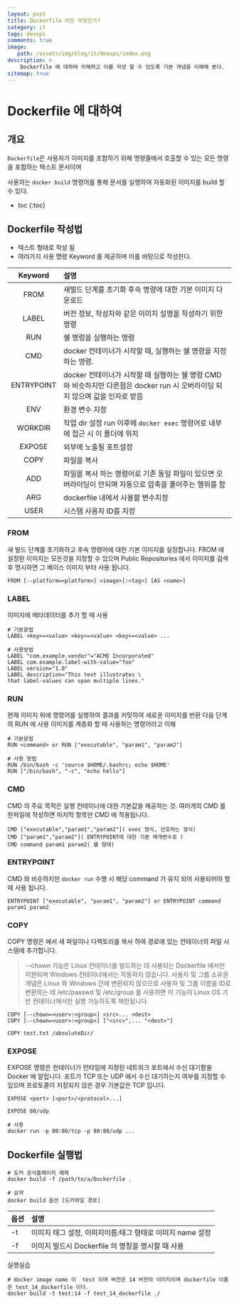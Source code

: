 ```yaml
---
layout: post
title: Dockerfile 이란 무엇인가?
category: it
tags: devops
comments: true
image: 
   path: /assets/img/blog/it/devops/index.png 
description: >
    Dockerfile 에 대하여 이해하고 이를 작성 할 수 있도록 기본 개념을 이해해 본다.
sitemap: true
---
```

# Dockerfile 에 대하여

## 개요
`Dockerfile`은 사용자가 이미지를 조합하기 위해 명령줄에서 호출할 수 있는 모든 명령을 포함하는 텍스트 문서이며

사용자는 `docker build` 명령어를 통해 문서를 실행하여 자동화된 이미지를 build 할 수 있다. 

<!--more-->

* toc
{:toc}

## Dockerfile 작성법 
- 텍스트 형태로 작성 됨
- 여러가지 사용 명령 Keyword 를 제공하며 이를 바탕으로 작성한다. 


|   Keyword    | 설명                                                                                |
|:------------:|:----------------------------------------------------------------------------------|
|     FROM     | 새빌드 단계를 초기화 후속 명령에 대한 기본 이미지 다운로드                                                 |
|    LABEL     | 버전 정보, 작성자와 같은 이미지 설명을 작성하기 위한 명령                                                 |
|     RUN      | 쉘 명령을 실행하는 명령                                                                     |
|     CMD      | docker 컨테이너가 시작할 때, 실행하는 쉘 명령을 지정하는 명령.                                           |
|  ENTRYPOINT  | docker 컨테이너가 시작할 때 실행하는 쉘 명령 CMD 와 비슷하지만 다른점은 docker run 시 오버라이딩 되지 않으며 값을 인자로 받음 |
|     ENV      | 환경 변수 지정                                                                          |
|   WORKDIR    | 작업 dir 설정 run 이후에 `docker exec` 명령어로 내부에 접근 시 이 폴더에 위치                            |
|    EXPOSE    | 외부에 노출될 포트설정                                                                      |
|     COPY     | 파일을 복사                                                                            |
|     ADD      | 파일을 복사 하는 명령어로 기존 동일 파일이 있으면 오버라이딩이 안되며 자동으로 압축을 풀어주는 행위를 함                       |
|     ARG      | dockerfile 내에서 사용할 변수지정                                                           |
|     USER     | 시스템 사용자 ID를 지정                                                                    |



### FROM
새 빌드 단계를 초기화하고 후속 명령어에 대한 기본 이미지를 설정합니다. 
FROM 에 설정된 이미지는 모든것을 지정할 수 있으며 
Public Repositories 에서 이미지를 검색후 명시하면 그 베이스 이미지 부터 사용 됩니다.  
```shell
FROM [--platform=<platform>] <image>[:<tag>] [AS <name>]
```

### LABEL
이미지에 메타데이터를 추가 할 때 사용

```shell
# 기본문법
LABEL <key>=<value> <key>=<value> <key>=<value> ...

# 사용방법
LABEL "com.example.vendor"="ACME Incorporated"
LABEL com.example.label-with-value="foo"
LABEL version="1.0"
LABEL description="This text illustrates \
that label-values can span multiple lines."
```

### RUN
현재 이미지 위에 명령어를 실행하여 결과를 커밋하여 새로운 이미지를 반환 다음 단계의 RUN 에 사용 
이미지를 계층화 할 때 사용하는 명령어라고 이해

```shell
# 기본문법
RUN <command> or RUN ["executable", "param1", "param2"]

# 사용 방법
RUN /bin/bash -c 'source $HOME/.bashrc; echo $HOME'
RUN ["/bin/bash", "-c", "echo hello"]
```

### CMD
CMD 의 주요 목적은 실행 컨테이너에 대한 기본값을 제공하는 것. 
여러개의 CMD 를 한파일에 작성하면 마지막 항목만 CMD 에 적용됩니다. 

```shell
CMD ["executable","param1","param2"]( exec 형식, 선호하는 형식)
CMD ["param1","param2"]( ENTRYPOINT에 대한 기본 매개변수로 )
CMD command param1 param2( 쉘 형태)
```

### ENTRYPOINT 
CMD 와 비슷하지만 `docker run` 수행 시  해당 command 가 유지 되어 사용되어야 할 때 사용 됩니다. 

```shell
ENTRYPOINT ["executable", "param1", "param2"] or ENTRYPOINT command param1 param2
```

### COPY
COPY 명령은 에서 새 파일이나 디렉토리를 복사 <src> 하여 경로에 있는 컨테이너의 파일 시스템에 추가합니다.

>--chown 기능은 Linux 컨테이너를 빌드하는 데 사용되는 Dockerfile 에서만 지원되며 Windows 컨테이너에서는 작동하지 않습니다. 사용자 및 그룹 소유권 개념은 Linux 와 Windows 간에 변환되지 않으므로 사용자 및 그룹 이름을 ID로 변환하는 데 /etc/passwd 및 /etc/group 를 사용하면 이 기능이 Linux OS 기반 컨테이너에서만 실행 가능하도록 제한됩니다.
```shell
COPY [--chown=<user>:<group>] <src>... <dest>
COPY [--chown=<user>:<group>] ["<src>",... "<dest>"]

COPY test.txt /absoluteDir/
```
### EXPOSE
EXPOSE 명령은 컨테이너가 런타임에 지정된 네트워크 포트에서 수신 대기함을 Docker 에 알립니다. 포트가 TCP 또는 UDP 에서 수신 대기하는지 여부를 지정할 수 있으며 프로토콜이 지정되지 않은 경우 기본값은 TCP 입니다.

```shell
EXPOSE <port> [<port>/<protocol>...]

EXPOSE 80/udp

# 사용
docker run -p 80:80/tcp -p 80:80/udp ...
```

## Dockerfile 실행법
```shell
# 도커 공식홈페이지 예제
docker build -f /path/to/a/Dockerfile .

# 요약
docker build 옵션 [도커파일 경로]
```
| 옵션  | 설명                                  |
|-----|:------------------------------------|
| -t  | 이미지 태그 설정, 이미지이름:태그 형태로 이미지 name 설정 |
| -f  | 이미지 빌드시 Dockerfile 의 명칭을 명시할 때 사용   |

실행실습
```shell
# docker image name 이  test 이며 버전은 14 버전의 이미지이며 dockerfile 이름은 test_14_dockerfile 이다.
docker build -t test:14 -f test_14_dockerfile ./
```


